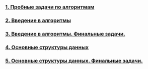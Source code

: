 ### [1. Пробные задачи по алгоритмам](https://github.com/bitbybit/algorithms/blob/main/sample/)

### [2. Введение в алгоритмы](https://github.com/bitbybit/algorithms/blob/main/intro/)

### [3. Введение в алгоритмы. Финальные задачи.](https://github.com/bitbybit/algorithms/blob/main/intro_final/)

### [4. Основные структуры данных](https://github.com/bitbybit/algorithms/blob/main/data_types/)

### [5. Основные структуры данных. Финальные задачи.](https://github.com/bitbybit/algorithms/blob/main/data_types_final/)
